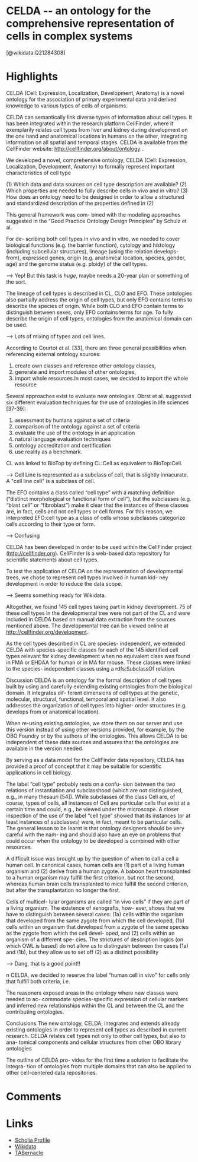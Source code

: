 
CELDA -- an ontology for the comprehensive representation of cells in complex systems
=====================================================================================
  
  [@wikidata:Q21284308]  

# Highlights

CELDA (Cell: Expression, Localization, Development, Anatomy) is a novel ontology for the association of primary experimental data and derived knowledge to various types of cells of organisms.

CELDA can semantically link diverse types of information about cell types. It has been integrated within the research platform CellFinder, where it exemplarily relates cell types from liver and kidney during development on the one hand and anatomical locations in humans on the other, integrating information on all spatial and temporal stages. CELDA is available from the CellFinder website: http://cellfinder.org/about/ontology .

We developed a novel, comprehensive ontology, CELDA (Cell: Expression, Localization, Development, Anatomy) to formally represent important characteristics of cell type

(1) Which data and data sources on cell type description are available? 
(2) Which properties are needed to fully describe cells in vivo and in vitro? 
(3) How does an ontology need to be designed in order to allow a structured and standardized description of the properties defined in (2)

This general framework was com-
bined with the modeling approaches suggested in the “Good Practice Ontology Design Principles” by Schulz et al.


For de- scribing both cell types in vivo and in vitro, we needed to cover biological functions (e.g. the barrier function), cytology and histology (including subcellular structures), lineage (using the relation develops-from), expressed genes, origin (e.g. anatomical location, species, gender, age) and the genome status (e.g. ploidy) of the cell types.

--> Yep! But this task is _huge_, maybe needs a 20-year plan or something of the sort.

The lineage of cell types is described in CL, CLO and
EFO. These ontologies also partially address the origin of cell types, but only EFO contains terms to describe the species of origin. While both CLO and EFO contain terms to distinguish between sexes, only EFO contains terms for age. To fully describe the origin of cell types, ontologies from the anatomical domain can be used.

--> Lots of mixing of types and cell lines.

According to Courtot et al. [33], there are three general possibilities when referencing external ontology sources:
1. create own classes and reference other ontology classes,
2. generate and import modules of other ontologies, 
3. import whole resources.In most cases, we decided to import the whole resource

Several approaches exist to evaluate new ontologies. Obrst et al. suggested six different evaluation techniques for the use of ontologies in life sciences [37-39]:
1. assessment by humans against a set of criteria 
2.  comparison of the ontology against a set of criteria 
3.  evaluate the use of the ontology in an application
4.  natural language evaluation techniques 
5.  ontology accreditation and certification
6.  use reality as a benchmark.

CL was linked to BioTop by defining CL:Cell as equivalent to BioTop:Cell.

--> Cell Line is represented as a subclass of cell, that is slightly innacurate. A "cell line cell" is a subclass of cell.

The EFO contains a class called “cell type” with a matching definition (“distinct morphological or functional form of cell”), but the subclasses (e.g. “blast cell” or “fibroblast”) make it clear that the instances of these classes are, in fact, cells and not cell types or cell forms. For this reason, we interpreted EFO:cell type as a class of cells whose subclasses categorize cells according to their type or form.

--> Confusing

CELDA has been developed in order to be used within the CellFinder project (http://cellfinder.org). CellFinder is a web-based data repository for scientific statements about cell types.

To test the application of CELDA on the representation of developmental trees, we chose to represent cell types involved in human kid- ney development in order to reduce the data scope.

--> Seems something ready for Wikidata.

Altogether, we found 145 cell types taking part in kidney development. 75 of these cell types in the developmental tree were not part of the CL and were included in CELDA based on manual data extraction from the sources mentioned above. The developmental tree can be viewed online at http://cellfinder.org/development.

As the cell types described in CL are species- independent, we extended CELDA with species-specific classes for each of the 145 identified cell types relevant for kidney development when no equivalent class was found in FMA or EHDAA for human or in MA for mouse. These classes were linked to the species- independent classes using a rdfs:SubclassOf relation.

Discussion CELDA is an ontology for the formal description of cell types built by using and carefully extending existing ontologies from the biological domain. It integrates dif- ferent dimensions of cell types at the genetic, molecular, structural, functional, temporal and spatial level. It also addresses the organization of cell types into higher- order structures (e.g. develops from or anatomical location).

When re-using existing ontologies, we store them on our server and use this version instead of using other versions provided, for example, by the OBO Foundry or by the authors of the ontologies. This allows CELDA to be independent of these data sources and assures that the ontologies are available in the version needed.

By serving as a data model for the CellFinder data repository, CELDA has provided a proof of concept that it may be suitable for scientific applications in cell biology.

The label “cell type” probably rests on a confu- sion between the two relations of instantiation and subclasshood (which are not distinguished, e.g., in many thesauri [54]). While subclasses of the class Cell are, of course, types of cells, all instances of Cell are particular cells that exist at a certain time and could, e.g., be viewed under the microscope. A closer inspection of the use of the label “cell type” showed that its instances (or at least instances of subclasses) were, in fact, meant to be particular cells. The general lesson to be learnt is that ontology designers should be very careful with the nam- ing and should also have an eye on problems that could occur when the ontology to be developed is combined with other resources.

A difficult issue was brought up by the question of
when to call a cell a human cell. In canonical cases, human cells are (1) part of a living human organism and (2) derive from a human zygote. A baboon heart transplanted to a human organism may fulfill the first criterion, but not the second, whereas human brain cells transplanted to mice fulfill the second criterion, but after the transplantation no longer the first.

Cells of multicel- lular organisms are called “in vivo cells” if they are part of a living organism. The existence of xenografts, how- ever, shows that we have to distinguish between several cases: (1a) cells within the organism that developed from the same zygote from which the cell developed, (1b) cells within an organism that developed from a zygote of the same species as the zygote from which the cell devel- oped, and (2) cells within an organism of a different spe- cies. The strictures of description logics (on which OWL is based) do not allow us to distinguish between the cases (1a) and (1b), but they allow us to set off (2) as a distinct possibility

--> Dang, that is a good point!!

n CELDA, we decided to reserve the label “human cell in vivo” for cells only that fulfill both criteria, i.e.

The reasoners exposed areas in the ontology where new classes were needed to ac- commodate species-specific expression of cellular markers and inferred new relationships within the CL and between the CL and the contributing ontologies.

Conclusions The new ontology, CELDA, integrates and extends already existing ontologies in order to represent cell types as described in current research. CELDA relates cell types not only to other cell types, but also to ana- tomical components and cellular structures from other OBO library ontologies

The outline of CELDA pro- vides for the first time a solution to facilitate the integra- tion of ontologies from multiple domains that can also be applied to other cell-centered data repositories.

# Comments

# Links
  
 * [Scholia Profile](https://scholia.toolforge.org/work/Q21284308)  
 * [Wikidata](https://www.wikidata.org/wiki/Q21284308)  
 * [TABernacle](https://tabernacle.toolforge.org/?#/tab/manual/Q21284308/P921%3BP4510)  
